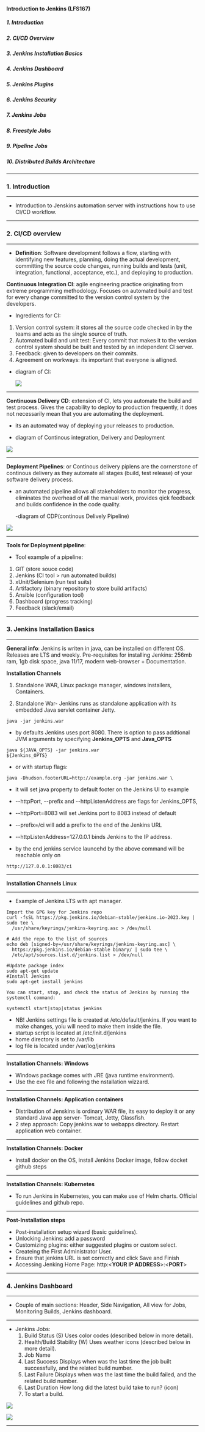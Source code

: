 #### Introduction to Jenkins (LFS167)

##### 1. Introduction

##### 2. CI/CD Overview

##### 3. Jenkins Installation Basics

##### 4. Jenkins Dashboard

##### 5. Jenkins Plugins

##### 6. Jenkins Security

##### 7. Jenkins Jobs

##### 8. Freestyle Jobs

##### 9. Pipeline Jobs

##### 10. Distributed Builds Architecture

---


### 1. Introduction

---

- Introduction to Jenskins automation server with instructions how to use CI/CD workflow. 

----

### 2. CI/CD overview

---

- **Definition**:  Software development follows a flow, starting with identifying new features, planning, doing the actual development, committing the source code changes, running builds and tests (unit, integration, functional, acceptance, etc.), and deploying to production.


**Continuous Integration CI**: agile engineering practice originating from extreme programming methodology. Focuses on automated build and test for every change committed to the version control system by the developers. 

- Ingredients for CI: 

1. Version control system: it stores all the source code checked in by the teams and acts as the single source of truth. 
2. Automated build and unit test: Every commit that makes it to the version control system should be built and tested by an independent CI server. 
3. Feedback: given to developers on their commits.
4. Agreement on workways: its important that everyone is alligned.

- diagram of CI: 
  
  ![](images/cidiagram.png)

---

**Continuous Delivery CD**: extension of CI, lets you automate the build and test process. Gives the capability to deploy to production frequently, it does not necessarily mean that you are automating the deployment. 

- its an automated way of deploying your releases to production. 

- diagram of Continous integration, Delivery and Deployment
  
![](images/cicd.png)

---

**Deployment Pipelines**: or Continous delivery piplens are the cornerstone of continous delivery as they automate all stages (build, test release) of your software delivery process. 

- an automated pipeline allows all stakeholders to monitor the progress, eliminates the overhead of all the manual work, provides qick feedback and builds confidence in the code quality.
  
  -diagram of CDP(continous Delively Pipeline)

![](images/cdp.png)

---

**Tools for Deployment pipeline**: 

- Tool example of a pipeline: 
  
1. GIT (store souce code)
2. Jenkins (CI tool > run automated builds)
3. xUnit/Selenium (run test suits)
4. Artifactory (binary repository to store build artifacts)
5. Ansible (configuration tool)
6. Dashboard (progress tracking)
7. Feedback (slack/email)

---

### 3. Jenkins Installation Basics

---

**General info**: Jenkins is writen in java, can be installed on different OS. Releases are LTS and weekly. Pre-requisites for installing Jenkins: 256mb ram, 1gb disk space, java 11/17, modern web-browser + Documentation. 

**Installation Channels**

1. Standalone WAR, Linux package manager, windows installers, Containers. 

2.  Standalone War- Jenkins runs as standalone application with its embedded Java servlet container Jetty. 
```
java -jar jenkins.war
```
- by defaults Jenkins uses port 8080. There is option to pass addtional JVM arguments by specifying **Jenkins_OPTS** and **Java_OPTS** 
```
java ${JAVA_OPTS} -jar jenkins.war
${Jenkins_OPTS}
```
- or with startup flags:
```
java -Dhudson.footerURL=http://example.org -jar jenkins.war \
```
- it will set java property to default footer on the Jenkins UI to example
- --httpPort, --prefix and --httpListenAddress are flags for Jenkins_OPTS,
- --httpPort=8083 will set Jenkins port to 8083 instead of default
- --prefix=/ci will add a prefix to the end of the Jenkins URL
- --httpListenAddress=127.0.0.1 binds Jenkins to the IP address.
  
- by the end jenkins service launcehd by the above command will be reachable only on 
```
http://127.0.0.1:8083/ci
```
---

**Installation Channels Linux**

---

- Example of Jenkins LTS with apt manager. 

```
Import the GPG key for Jenkins repo
curl -fsSL ht‌tps://pkg.jenkins.io/debian-stable/jenkins.io-2023.key | sudo tee \
  /usr/share/keyrings/jenkins-keyring.asc > /dev/null

# Add the repo to the list of sources
echo deb [signed-by=/usr/share/keyrings/jenkins-keyring.asc] \
  ht‌tps://pkg.jenkins.io/debian-stable binary/ | sudo tee \
  /etc/apt/sources.list.d/jenkins.list > /dev/null

#Update package index
sudo apt-get update
#Install Jenkins
sudo apt-get install jenkins

You can start, stop, and check the status of Jenkins by running the systemctl command: 

systemctl start|stop|status jenkins
```

- NB! Jenkins settings file is created at /etc/default/jenkins. If you want to make changes, yoiu will need to make them inside the file.
- startup script is located at /etc/init.d/jenkins
- home directory is set to /var/lib
- log file is located under /var/log/jenkins
---

**Installation Channels: Windows** 

- Windows package comes with JRE (java runtime environment). 
- Use the exe file and following the nstallation wizzard. 
---

**Installation Channels: Application containers**

- Distribution of Jenskins is ordinary WAR file, its easy to deploy it or any standard Java app server- Tomcat, Jetty, Glassfish. 
- 2 step approach: Copy jenkins.war to webapps directory. Restart application web container.
---
**Installation Channels: Docker**

- Install docker on the OS, install Jenkins Docker image, follow docket github steps

---
**Installation Channels: Kubernetes** 

- To run Jenkins in Kubernetes, you can make use of Helm charts. Official guidelines and github repo.
---

**Post-Installation steps** 

- Post-installation setup wizard (basic guidelines).
- Unlocking Jenkins: add a password
- Customizing plugins: either suggested plugins or custom select.
- Createing the First Administrator User.
- Ensure that jenkins URL is set correctly and click Save and Finish
- Accessing Jenking Home Page: http:<**YOUR IP ADDRESS**>:<**PORT**>
---

### 4. Jenkins Dashboard
---

- Couple of main sections: Header, Side Navigation, All view for Jobs, Monitoring Builds, Jenkins dashboard. 

---

- Jenkins Jobs: 
    1. Build Status (S)
    Uses color codes (described below in more detail).
    2. Health/Build Stability (W)
    Uses weather icons (described below in more detail).
    3. Job Name
    4. Last Success
    Displays when was the last time the job built successfully, and the related build number.
    5. Last Failure
    Displays when was the last time the build failed, and the related build number.
    6. Last Duration
    How long did the latest build take to run?
     (icon)
    7. To start a build.
   

![](images/jenkinsjobbuildstatus.png)

![](images/jenkinsjobhealth.png)

---